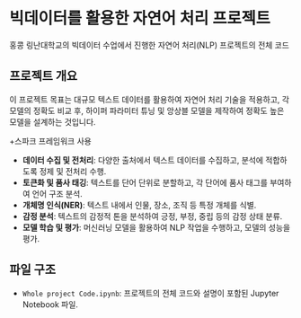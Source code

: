 # 빅데이터를 활용한 자연어 처리 프로젝트

홍콩 링난대학교의 빅데이터 수업에서 진행한 자연어 처리(NLP) 프로젝트의 전체 코드

## 프로젝트 개요

이 프로젝트 목표는 대규모 텍스트 데이터를 활용하여 자연어 처리 기술을 적용하고,
각 모델의 정확도 비교 후, 하이퍼 파라미터 튜닝 및 앙상블 모델을 제작하여 정확도 높은 모델을 설계하는 것입니다.

+스파크 프레임워크 사용 

- **데이터 수집 및 전처리**: 다양한 출처에서 텍스트 데이터를 수집하고, 분석에 적합하도록 정제 및 전처리 수행.
- **토큰화 및 품사 태깅**: 텍스트를 단어 단위로 분할하고, 각 단어에 품사 태그를 부여하여 언어 구조 분석.
- **개체명 인식(NER)**: 텍스트 내에서 인물, 장소, 조직 등 특정 개체를 식별.
- **감정 분석**: 텍스트의 감정적 톤을 분석하여 긍정, 부정, 중립 등의 감정 상태 분류.
- **모델 학습 및 평가**: 머신러닝 모델을 활용하여 NLP 작업을 수행하고, 모델의 성능을 평가.

## 파일 구조

- `Whole project Code.ipynb`: 프로젝트의 전체 코드와 설명이 포함된 Jupyter Notebook 파일.
